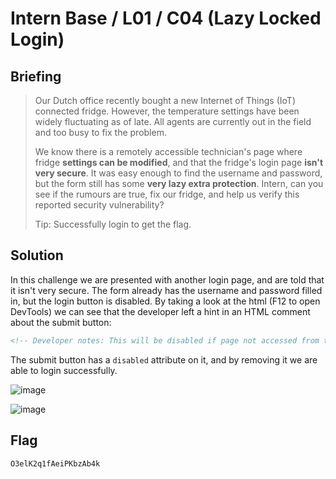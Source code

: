 # Intern Base / L01 / C04 (Lazy Locked Login)

## Briefing

> Our Dutch office recently bought a new Internet of Things (IoT) connected fridge. However, the temperature settings have been widely fluctuating as of late. All agents are currently out in the field and too busy to fix the problem.
> 
> We know there is a remotely accessible technician's page where fridge **settings can be modified**, and that the fridge's login page **isn't very secure**. It was easy enough to find the username and password, but the form still has some **very lazy extra protection**. Intern, can you see if the rumours are true, fix our fridge, and help us verify this reported security vulnerability?
> 
> Tip: Successfully login to get the flag.


## Solution

In this challenge we are presented with another login page, and are told that it isn't very secure. The form already has the username and password filled in, but the login button is disabled. By taking a look at the html (F12 to open DevTools) we can see that the developer left a hint in an HTML comment about the submit button:

```html
<!-- Developer notes: This will be disabled if page not accessed from technician's laptop. -->
```

The submit button has a `disabled` attribute on it, and by removing it we are able to login successfully.

![image](https://user-images.githubusercontent.com/49880655/196176167-1e21ad37-7439-43b7-86d6-1f9e7e86631b.png)

![image](https://user-images.githubusercontent.com/49880655/196176056-9b847a43-378f-4f23-9156-dea9e69b7bf4.png)

## Flag

```
O3elK2q1fAeiPKbzAb4k
```
